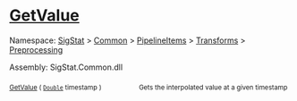 # [GetValue](./LinearInterpolation-100663765.md)

Namespace: [SigStat]() > [Common](./../../../../README.md) > [PipelineItems]() > [Transforms]() > [Preprocessing](./../README.md)

Assembly: SigStat.Common.dll

<sub>[GetValue](./LinearInterpolation-100663765.md) ( [`Double`](https://docs.microsoft.com/en-us/dotnet/api/System.Double) timestamp )</sub>&nbsp; &nbsp; &nbsp; &nbsp; &nbsp; &nbsp; &nbsp; &nbsp; &nbsp;<sub>Gets the interpolated value at a given timestamp</sub>
